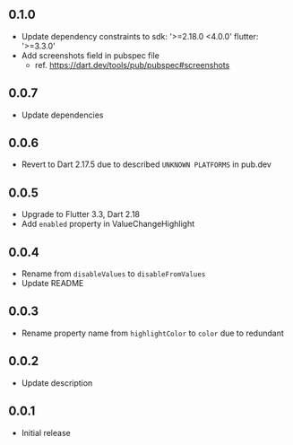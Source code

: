 ## 0.1.0

- Update dependency constraints to sdk: '>=2.18.0 <4.0.0' flutter: '>=3.3.0'
- Add screenshots field in pubspec file
  - ref. https://dart.dev/tools/pub/pubspec#screenshots

## 0.0.7

- Update dependencies

## 0.0.6

- Revert to Dart 2.17.5 due to described `UNKNOWN PLATFORMS` in pub.dev

## 0.0.5

- Upgrade to Flutter 3.3, Dart 2.18
- Add `enabled` property in ValueChangeHighlight

## 0.0.4

- Rename from `disableValues` to `disableFromValues`
- Update README

## 0.0.3

- Rename property name from `highlightColor` to `color` due to redundant

## 0.0.2

- Update description

## 0.0.1

- Initial release

